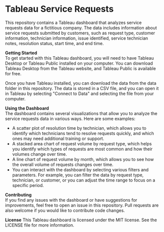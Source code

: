 # Tableau Service Requests
This repository contains a Tableau dashboard that analyzes service requests data for a fictitious company. The data includes information about service requests submitted by customers, such as request type, customer information, technician information, issue identified, service technician notes, resolution status, start time, and end time.

**Getting Started**   <br>
To get started with this Tableau dashboard, you will need to have Tableau Desktop or Tableau Public installed on your computer. You can download Tableau Desktop from the Tableau website, and Tableau Public is available for free.

Once you have Tableau installed, you can download the data from the data folder in this repository. The data is stored in a CSV file, and you can open it in Tableau by selecting "Connect to Data" and selecting the file from your computer.

**Using the Dashboard**   <br>
The dashboard contains several visualizations that allow you to analyze the service requests data in various ways. Here are some examples:

- A scatter plot of resolution time by technician, which allows you to identify which technicians tend to resolve requests quickly, and which ones may need additional training or support.
- A stacked area chart of request volume by request type, which helps you identify which types of requests are most common and how their volumes change over time.
- A line chart of request volume by month, which allows you to see how the overall volume of requests changes over time.
- You can interact with the dashboard by selecting various filters and parameters. For example, you can filter the data by request type, technician, or customer, or you can adjust the time range to focus on a specific period.

**Contributing**   <br>
If you find any issues with the dashboard or have suggestions for improvements, feel free to open an issue in this repository. Pull requests are also welcome if you would like to contribute code changes.

**License**
This Tableau dashboard is licensed under the MIT license. See the LICENSE file for more information.
